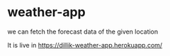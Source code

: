 # weather-app
we can fetch the forecast data of the given location

It is live in https://dillik-weather-app.herokuapp.com/
